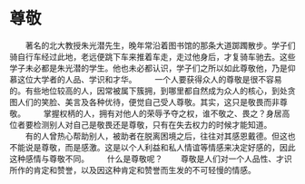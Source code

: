 # 尊敬
　　著名的北大教授朱光潜先生，晚年常沿着图书馆的那条大道踯躅散步。学子们骑自行车经过此地，老远便跳下车来推着车走，走过他身后，才复骑车驰去。这些学子未必都是朱光潜的学生。他也未必都认识，学子们之所以如此尊敬他，乃是仰慕这位大学者的人品、学识和才华。 
　　一个人要获得众人的尊敬是很不容易的。有些地位较高的人，因常被属下簇拥，到哪里都自然成为众人的核心，到处贪图人们的笑脸、美言及各种优待，便觉自己受人尊敬。其实，这只是敬畏而非尊敬。 
　　掌握权柄的人，拥有对他人的荣辱予夺之权，谁不敬之、畏之？身居高位者要检测别人对自己是敬畏还是尊敬，只有在失去权力的时候才能知道。 
　　有的人曾热心帮助别人，被助者在脱离困境之后，往往对其感恩戴德。但这也不能说是尊敬，而是感激。这是以个人利益和私人情谊等情感来决定好感的，因此这种感情与尊敬不同。 
　　什么是尊敬呢？ 
　　尊敬是人们对一个人品性、才识所作的肯定和赞誉，以及因这种肯定和赞誉而生发的不可轻慢的情感。
 